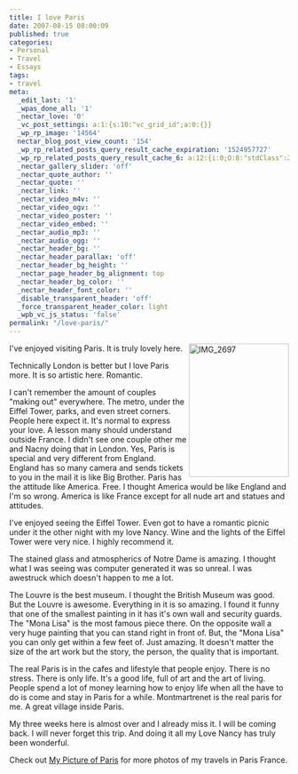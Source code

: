 ```yaml
---
title: I love Paris
date: 2007-08-15 08:00:09
published: true
categories:
- Personal
- Travel
- Essays
tags:
- travel
meta:
  _edit_last: '1'
  _wpas_done_all: '1'
  _nectar_love: '0'
  _vc_post_settings: a:1:{s:10:"vc_grid_id";a:0:{}}
  _wp_rp_image: '14564'
  nectar_blog_post_view_count: '154'
  _wp_rp_related_posts_query_result_cache_expiration: '1524957727'
  _wp_rp_related_posts_query_result_cache_6: a:12:{i:0;O:8:"stdClass":2:{s:7:"post_id";s:4:"4410";s:5:"score";s:18:"100.61993987575008";}i:1;O:8:"stdClass":2:{s:7:"post_id";s:4:"4408";s:5:"score";s:17:"94.74775186129833";}i:2;O:8:"stdClass":2:{s:7:"post_id";s:4:"4404";s:5:"score";s:17:"86.73029024233361";}i:3;O:8:"stdClass":2:{s:7:"post_id";s:4:"4409";s:5:"score";s:16:"85.7592746107367";}i:4;O:8:"stdClass":2:{s:7:"post_id";s:4:"4407";s:5:"score";s:16:"85.7592746107367";}i:5;O:8:"stdClass":2:{s:7:"post_id";s:4:"4406";s:5:"score";s:16:"85.7592746107367";}i:6;O:8:"stdClass":2:{s:7:"post_id";s:3:"193";s:5:"score";s:16:"85.7592746107367";}i:7;O:8:"stdClass":2:{s:7:"post_id";s:4:"4405";s:5:"score";s:17:"77.74181299177201";}i:8;O:8:"stdClass":2:{s:7:"post_id";s:4:"4423";s:5:"score";s:17:"66.42850648303104";}i:9;O:8:"stdClass":2:{s:7:"post_id";s:4:"4413";s:5:"score";s:16:"66.2710094307278";}i:10;O:8:"stdClass":2:{s:7:"post_id";s:3:"788";s:5:"score";s:18:"61.933331721703375";}i:11;O:8:"stdClass":2:{s:7:"post_id";s:4:"4415";s:5:"score";s:17:"59.15115065492543";}}
  _nectar_gallery_slider: 'off'
  _nectar_quote_author: ''
  _nectar_quote: ''
  _nectar_link: ''
  _nectar_video_m4v: ''
  _nectar_video_ogv: ''
  _nectar_video_poster: ''
  _nectar_video_embed: ''
  _nectar_audio_mp3: ''
  _nectar_audio_ogg: ''
  _nectar_header_bg: ''
  _nectar_header_parallax: 'off'
  _nectar_header_bg_height: ''
  _nectar_page_header_bg_alignment: top
  _nectar_header_bg_color: ''
  _nectar_header_font_color: ''
  _disable_transparent_header: 'off'
  _force_transparent_header_color: light
  _wpb_vc_js_status: 'false'
permalink: "/love-paris/"
---
```

<p><a title="Photo Sharing" href="http://www.flickr.com/photos/eaglechris/1113306233/"><img src="{{ site.baseurl }}/posts/2007/08/1113306233_a14f528f77_m.jpg" alt="IMG_2697" width="180" height="240" align="right" /></a>I've enjoyed visiting Paris.  It is truly lovely here.</p>
<p>Technically London is better but I love Paris more.  It is so artistic here.  Romantic.</p>
<p>I can't remember the amount of couples "making out" everywhere.  The metro, under the Eiffel Tower, parks, and even street corners.  People here expect it.  It's normal to express your love.  A lesson many should understand outside France.  I didn't see one couple other me and Nacny doing that in London.  Yes, Paris is special and very different from England.  England has so many camera and sends tickets to you in the mail it is like Big Brother.  Paris has the attitude like America.  Free.  I thought America would be like England and I'm so wrong.  America is like France except for all nude art and statues and attitudes.</p>
<p>I've enjoyed seeing the Eiffel Tower.  Even got to have a romantic picnic under it the other night with my love Nancy.  Wine and the lights of the Eiffel Tower were very nice.  I highly recommend it.</p>
<p>The stained glass and atmospherics of Notre Dame is amazing.  I thought what I was seeing was computer generated it was so unreal.  I was awestruck which doesn't happen to me a lot.</p>
<p>The Louvre is the best museum.  I thought the British Museum was good.  But the Louvre is awesome.  Everything in it is so amazing.  I found it funny that one of the smallest painting in it has it's own wall and security guards.  The "Mona Lisa" is the most famous piece there.  On the opposite wall a very huge painting that you can stand right in front of.  But, the "Mona Lisa" you can only get within a few feet of.  Just amazing.  It doesn't matter the size of the art work but the story, the person, the quality that is important.</p>
<p>The real Paris is in the cafes and lifestyle that people enjoy.  There is no stress.  There is only life.  It's a good life, full of art and the art of living.  People spend a lot of money learning how to enjoy life when all the have to do is come and stay in Paris for a while.  Montmartrenet is the real paris for me.  A great village inside Paris.</p>
<p>My three weeks here is almost over and I already miss it.  I will be coming back.  I will never forget this trip.  And doing it all my Love Nancy has truly been wonderful.</p>
<p>Check out <a href="http://www.flickr.com/photos/eaglechris/collections/72157601202861213/">My Picture of Paris</a> for more photos of my travels in Paris France.</p>
